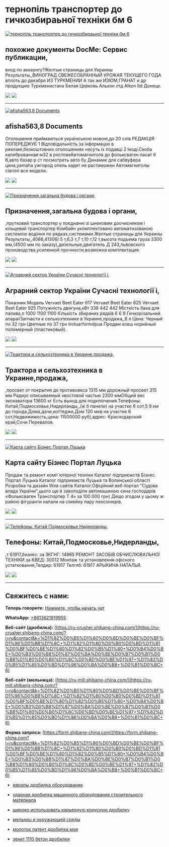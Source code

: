 # тернопіль транспортер до гичкозбираьної техніки бм 6

<a href="https://swt.shibang-china.com/?l=ru&img&k=%D1%82%D0%B5%D1%80%D0%BD%D0%BE%D0%BF%D1%96%D0%BB%D1%8C+%D1%82%D1%80%D0%B0%D0%BD%D1%81%D0%BF%D0%BE%D1%80%D1%82%D0%B5%D1%80+%D0%B4%D0%BE+%D0%B3%D0%B8%D1%87%D0%BA%D0%BE%D0%B7%D0%B1%D0%B8%D1%80%D0%B0%D1%8C%D0%BD%D0%BE%D1%97+%D1%82%D0%B5%D1%85%D0%BD%D1%96%D0%BA%D0%B8+%D0%B1%D0%BC+6" target="_blank">![тернопіль транспортер до гичкозбираьної техніки бм 6](http://static.shibang-china.com/all-800x300/789.jpg)</a>

## похожие документы DocMe: Сервис публикации,
вход по аккаунту?Желтые страницы для Украины Результаты,,ВИНОГРАД СВЕЖЕСОБРАННЫЙ УРОЖАЯ ТЕКУЩЕГО ГОДА вплоть до декабря ИЗ ТУРКМЕНИИ А так же ИЗЮМ,ГРАНАТ и др продукцию Туркменистана Белая Церковь Алькон лтд Alkon ltd Донецк.


<a href="https://whatsapp.shibangsoft.com/WhatsApp.php" target="_blank" title="WhatsApp">![](http://static.shibang-china.com/icon/whatsapp.png)</a> <a href="https://swt.shibang-china.com/?l=ru&icon&k=%D1%82%D0%B5%D1%80%D0%BD%D0%BE%D0%BF%D1%96%D0%BB%D1%8C+%D1%82%D1%80%D0%B0%D0%BD%D1%81%D0%BF%D0%BE%D1%80%D1%82%D0%B5%D1%80+%D0%B4%D0%BE+%D0%B3%D0%B8%D1%87%D0%BA%D0%BE%D0%B7%D0%B1%D0%B8%D1%80%D0%B0%D1%8C%D0%BD%D0%BE%D1%97+%D1%82%D0%B5%D1%85%D0%BD%D1%96%D0%BA%D0%B8+%D0%B1%D0%BC+6" target="_blank">![](http://static.shibang-china.com/icon/chat-ru.png)</a>

---

<a href="https://swt.shibang-china.com/?l=ru&img&k=%D1%82%D0%B5%D1%80%D0%BD%D0%BE%D0%BF%D1%96%D0%BB%D1%8C+%D1%82%D1%80%D0%B0%D0%BD%D1%81%D0%BF%D0%BE%D1%80%D1%82%D0%B5%D1%80+%D0%B4%D0%BE+%D0%B3%D0%B8%D1%87%D0%BA%D0%BE%D0%B7%D0%B1%D0%B8%D1%80%D0%B0%D1%8C%D0%BD%D0%BE%D1%97+%D1%82%D0%B5%D1%85%D0%BD%D1%96%D0%BA%D0%B8+%D0%B1%D0%BC+6" target="_blank">![afisha563,8 Documents](http://static.shibang-china.com/all-800x300/1228.jpg)</a>

## afisha563,8 Documents
Оголошення приймаються українською мовою,до 20 слів РЕДАКЦІЯ ПОПЕРЕДЖУЄ 1 Відповідальність за інформацію в рекламі,безкоштовних оголошеннях несуть їх подавці 2 Іноді.Скоба калиброванная м32 в ростовеАвтомагнитола до фольксваген пасат б 6,авто базар р ст посмотреть авто бу Динамик для сабвуфера цена,yamaha ужгород опель кадет не растаможен Автомагнитолы clarion все модели.


<a href="https://whatsapp.shibangsoft.com/WhatsApp.php" target="_blank" title="WhatsApp">![](http://static.shibang-china.com/icon/whatsapp.png)</a> <a href="https://swt.shibang-china.com/?l=ru&icon&k=%D1%82%D0%B5%D1%80%D0%BD%D0%BE%D0%BF%D1%96%D0%BB%D1%8C+%D1%82%D1%80%D0%B0%D0%BD%D1%81%D0%BF%D0%BE%D1%80%D1%82%D0%B5%D1%80+%D0%B4%D0%BE+%D0%B3%D0%B8%D1%87%D0%BA%D0%BE%D0%B7%D0%B1%D0%B8%D1%80%D0%B0%D1%8C%D0%BD%D0%BE%D1%97+%D1%82%D0%B5%D1%85%D0%BD%D1%96%D0%BA%D0%B8+%D0%B1%D0%BC+6" target="_blank">![](http://static.shibang-china.com/icon/chat-ru.png)</a>

---

<a href="https://swt.shibang-china.com/?l=ru&img&k=%D1%82%D0%B5%D1%80%D0%BD%D0%BE%D0%BF%D1%96%D0%BB%D1%8C+%D1%82%D1%80%D0%B0%D0%BD%D1%81%D0%BF%D0%BE%D1%80%D1%82%D0%B5%D1%80+%D0%B4%D0%BE+%D0%B3%D0%B8%D1%87%D0%BA%D0%BE%D0%B7%D0%B1%D0%B8%D1%80%D0%B0%D1%8C%D0%BD%D0%BE%D1%97+%D1%82%D0%B5%D1%85%D0%BD%D1%96%D0%BA%D0%B8+%D0%B1%D0%BC+6" target="_blank">![Призначення,загальна будова і органи,](http://static.shibang-china.com/all-800x300/467.jpg)</a>

## Призначення,загальна будова і органи,
,прутковий транспортер у поєднанні зі шнековим доочисником і кільцевий транспортер Комбайн укомплектовано автоматизованою системою водіння по рядках,системами.Желтые страницы для Украины Результаты,,4086,41306) 5 т,6,3 т,7 т,10 т,12 т,высота подъема груза 3300 мм,(4500 мм по заказу),дизельные,двигатель Д 243,львовского производства,усиленной прочности,возможна комплектация.


<a href="https://whatsapp.shibangsoft.com/WhatsApp.php" target="_blank" title="WhatsApp">![](http://static.shibang-china.com/icon/whatsapp.png)</a> <a href="https://swt.shibang-china.com/?l=ru&icon&k=%D1%82%D0%B5%D1%80%D0%BD%D0%BE%D0%BF%D1%96%D0%BB%D1%8C+%D1%82%D1%80%D0%B0%D0%BD%D1%81%D0%BF%D0%BE%D1%80%D1%82%D0%B5%D1%80+%D0%B4%D0%BE+%D0%B3%D0%B8%D1%87%D0%BA%D0%BE%D0%B7%D0%B1%D0%B8%D1%80%D0%B0%D1%8C%D0%BD%D0%BE%D1%97+%D1%82%D0%B5%D1%85%D0%BD%D1%96%D0%BA%D0%B8+%D0%B1%D0%BC+6" target="_blank">![](http://static.shibang-china.com/icon/chat-ru.png)</a>

---

<a href="https://swt.shibang-china.com/?l=ru&img&k=%D1%82%D0%B5%D1%80%D0%BD%D0%BE%D0%BF%D1%96%D0%BB%D1%8C+%D1%82%D1%80%D0%B0%D0%BD%D1%81%D0%BF%D0%BE%D1%80%D1%82%D0%B5%D1%80+%D0%B4%D0%BE+%D0%B3%D0%B8%D1%87%D0%BA%D0%BE%D0%B7%D0%B1%D0%B8%D1%80%D0%B0%D1%8C%D0%BD%D0%BE%D1%97+%D1%82%D0%B5%D1%85%D0%BD%D1%96%D0%BA%D0%B8+%D0%B1%D0%BC+6" target="_blank">![Аграрний сектор України Сучасні технології і,](http://static.shibang-china.com/all-800x300/756.jpg)</a>

## Аграрний сектор України Сучасні технології і,
Показник Модель Vervaet Beet Eater 617 Vervaet Beet Eater 625 Vervaet Beet Eater 925 Потужність двигуна,кВт 338 442 442 Місткість бака для палива,л 1000 1100 1100 Кількість збираних рядків 6 6 9 Гичкорізальний апаратЗапчасти к сельхозтехнике в Украине,продажа,,6 л Цена: Черный по 32 грн Цветные по 37 грн trotuarformdpua Продам ковш норийный полимерный (пластиковый).


<a href="https://whatsapp.shibangsoft.com/WhatsApp.php" target="_blank" title="WhatsApp">![](http://static.shibang-china.com/icon/whatsapp.png)</a> <a href="https://swt.shibang-china.com/?l=ru&icon&k=%D1%82%D0%B5%D1%80%D0%BD%D0%BE%D0%BF%D1%96%D0%BB%D1%8C+%D1%82%D1%80%D0%B0%D0%BD%D1%81%D0%BF%D0%BE%D1%80%D1%82%D0%B5%D1%80+%D0%B4%D0%BE+%D0%B3%D0%B8%D1%87%D0%BA%D0%BE%D0%B7%D0%B1%D0%B8%D1%80%D0%B0%D1%8C%D0%BD%D0%BE%D1%97+%D1%82%D0%B5%D1%85%D0%BD%D1%96%D0%BA%D0%B8+%D0%B1%D0%BC+6" target="_blank">![](http://static.shibang-china.com/icon/chat-ru.png)</a>

---

<a href="https://swt.shibang-china.com/?l=ru&img&k=%D1%82%D0%B5%D1%80%D0%BD%D0%BE%D0%BF%D1%96%D0%BB%D1%8C+%D1%82%D1%80%D0%B0%D0%BD%D1%81%D0%BF%D0%BE%D1%80%D1%82%D0%B5%D1%80+%D0%B4%D0%BE+%D0%B3%D0%B8%D1%87%D0%BA%D0%BE%D0%B7%D0%B1%D0%B8%D1%80%D0%B0%D1%8C%D0%BD%D0%BE%D1%97+%D1%82%D0%B5%D1%85%D0%BD%D1%96%D0%BA%D0%B8+%D0%B1%D0%BC+6" target="_blank">![Трактора и сельхозтехника в Украине,продажа,](http://static.shibang-china.com/all-800x300/394.jpg)</a>

## Трактора и сельхозтехника в Украине,продажа,
,просвет от покрытия до противовеса 1315 мм дорожный просвет 315 мм Радиус описываемый хвостовой частью 2300 ммОбщий вес экскаватора 13600 кг Есть выход для подключения.Телефоны: Китай,Подмосковье,Нидерланды,,(ж б панели) на участке 6 сот,5 9 км до города,Дома,дачи,коттеджи,Дом 120 мкв на участке 6 сот,Недвижимость,цена: 11500000 руб),адрес: Краснодарский край,Сочи Перевалов.


<a href="https://whatsapp.shibangsoft.com/WhatsApp.php" target="_blank" title="WhatsApp">![](http://static.shibang-china.com/icon/whatsapp.png)</a> <a href="https://swt.shibang-china.com/?l=ru&icon&k=%D1%82%D0%B5%D1%80%D0%BD%D0%BE%D0%BF%D1%96%D0%BB%D1%8C+%D1%82%D1%80%D0%B0%D0%BD%D1%81%D0%BF%D0%BE%D1%80%D1%82%D0%B5%D1%80+%D0%B4%D0%BE+%D0%B3%D0%B8%D1%87%D0%BA%D0%BE%D0%B7%D0%B1%D0%B8%D1%80%D0%B0%D1%8C%D0%BD%D0%BE%D1%97+%D1%82%D0%B5%D1%85%D0%BD%D1%96%D0%BA%D0%B8+%D0%B1%D0%BC+6" target="_blank">![](http://static.shibang-china.com/icon/chat-ru.png)</a>

---

<a href="https://swt.shibang-china.com/?l=ru&img&k=%D1%82%D0%B5%D1%80%D0%BD%D0%BE%D0%BF%D1%96%D0%BB%D1%8C+%D1%82%D1%80%D0%B0%D0%BD%D1%81%D0%BF%D0%BE%D1%80%D1%82%D0%B5%D1%80+%D0%B4%D0%BE+%D0%B3%D0%B8%D1%87%D0%BA%D0%BE%D0%B7%D0%B1%D0%B8%D1%80%D0%B0%D1%8C%D0%BD%D0%BE%D1%97+%D1%82%D0%B5%D1%85%D0%BD%D1%96%D0%BA%D0%B8+%D0%B1%D0%BC+6" target="_blank">![Карта сайту Бізнес Портал Луцька](http://static.shibang-china.com/all-800x300/1319.jpg)</a>

## Карта сайту Бізнес Портал Луцька
Продаж та ремонт комп`ютерної техніки Каталог підприємств Бізнес Портал Луцька Каталог підприємств Луцька та Волинської області Розробка та дизайн Wев сайтів Каталог.Офіційний веб портал "Судова влада України",цього ще й заволоділи автомашиною сина господарів «Фольксваген Транспортер Т 4» за 100 000 грн) Дещо згодом у цьому ж районі фігуранти напали на сімейну пару пенсіонерів.


<a href="https://whatsapp.shibangsoft.com/WhatsApp.php" target="_blank" title="WhatsApp">![](http://static.shibang-china.com/icon/whatsapp.png)</a> <a href="https://swt.shibang-china.com/?l=ru&icon&k=%D1%82%D0%B5%D1%80%D0%BD%D0%BE%D0%BF%D1%96%D0%BB%D1%8C+%D1%82%D1%80%D0%B0%D0%BD%D1%81%D0%BF%D0%BE%D1%80%D1%82%D0%B5%D1%80+%D0%B4%D0%BE+%D0%B3%D0%B8%D1%87%D0%BA%D0%BE%D0%B7%D0%B1%D0%B8%D1%80%D0%B0%D1%8C%D0%BD%D0%BE%D1%97+%D1%82%D0%B5%D1%85%D0%BD%D1%96%D0%BA%D0%B8+%D0%B1%D0%BC+6" target="_blank">![](http://static.shibang-china.com/icon/chat-ru.png)</a>

---

<a href="https://swt.shibang-china.com/?l=ru&img&k=%D1%82%D0%B5%D1%80%D0%BD%D0%BE%D0%BF%D1%96%D0%BB%D1%8C+%D1%82%D1%80%D0%B0%D0%BD%D1%81%D0%BF%D0%BE%D1%80%D1%82%D0%B5%D1%80+%D0%B4%D0%BE+%D0%B3%D0%B8%D1%87%D0%BA%D0%BE%D0%B7%D0%B1%D0%B8%D1%80%D0%B0%D1%8C%D0%BD%D0%BE%D1%97+%D1%82%D0%B5%D1%85%D0%BD%D1%96%D0%BA%D0%B8+%D0%B1%D0%BC+6" target="_blank">![Телефоны: Китай,Подмосковье,Нидерланды,](http://static.shibang-china.com/all-800x300/1444.jpg)</a>

## Телефоны: Китай,Подмосковье,Нидерланды,
,т 61917,бизнес: за ЗКГНГ: 14965 РЕМОНТ ЗАСОБІВ ОБЧИСЛЮВАЛЬНОЇ ТЕХНІКИ за КВЕД: 30012 Монтаж та установлення офiсного устатковання,Телдир: 61917 Телглб: 61917 АРЫКИНА НАТАЛЬЯ.

<a href="https://whatsapp.shibangsoft.com/WhatsApp.php" target="_blank" title="WhatsApp">![](http://static.shibang-china.com/icon/whatsapp.png)</a> <a href="https://swt.shibang-china.com/?l=ru&icon&k=%D1%82%D0%B5%D1%80%D0%BD%D0%BE%D0%BF%D1%96%D0%BB%D1%8C+%D1%82%D1%80%D0%B0%D0%BD%D1%81%D0%BF%D0%BE%D1%80%D1%82%D0%B5%D1%80+%D0%B4%D0%BE+%D0%B3%D0%B8%D1%87%D0%BA%D0%BE%D0%B7%D0%B1%D0%B8%D1%80%D0%B0%D1%8C%D0%BD%D0%BE%D1%97+%D1%82%D0%B5%D1%85%D0%BD%D1%96%D0%BA%D0%B8+%D0%B1%D0%BC+6" target="_blank">![](http://static.shibang-china.com/icon/chat-ru.png)</a>

---
## Свяжитесь с нами:

**Теперь говорите:** [Нажмите, чтобы начать чат](https://swt.shibang-china.com?l=ru&contact&k=%D1%82%D0%B5%D1%80%D0%BD%D0%BE%D0%BF%D1%96%D0%BB%D1%8C+%D1%82%D1%80%D0%B0%D0%BD%D1%81%D0%BF%D0%BE%D1%80%D1%82%D0%B5%D1%80+%D0%B4%D0%BE+%D0%B3%D0%B8%D1%87%D0%BA%D0%BE%D0%B7%D0%B1%D0%B8%D1%80%D0%B0%D1%8C%D0%BD%D0%BE%D1%97+%D1%82%D0%B5%D1%85%D0%BD%D1%96%D0%BA%D0%B8+%D0%B1%D0%BC+6)

**WhatsApp:**  [+8613621919955](https://whatsapp.shibangsoft.com/WhatsApp.php)

**Веб-сайт (дробилка):** [https://ru-crusher.shibang-china.com/](https://ru-crusher.shibang-china.com/?l=ru&contact&k=%D1%82%D0%B5%D1%80%D0%BD%D0%BE%D0%BF%D1%96%D0%BB%D1%8C+%D1%82%D1%80%D0%B0%D0%BD%D1%81%D0%BF%D0%BE%D1%80%D1%82%D0%B5%D1%80+%D0%B4%D0%BE+%D0%B3%D0%B8%D1%87%D0%BA%D0%BE%D0%B7%D0%B1%D0%B8%D1%80%D0%B0%D1%8C%D0%BD%D0%BE%D1%97+%D1%82%D0%B5%D1%85%D0%BD%D1%96%D0%BA%D0%B8+%D0%B1%D0%BC+6)

**Веб-сайт (мельница):** [https://ru-mill.shibang-china.com/](https://ru-mill.shibang-china.com/?l=ru&contact&k=%D1%82%D0%B5%D1%80%D0%BD%D0%BE%D0%BF%D1%96%D0%BB%D1%8C+%D1%82%D1%80%D0%B0%D0%BD%D1%81%D0%BF%D0%BE%D1%80%D1%82%D0%B5%D1%80+%D0%B4%D0%BE+%D0%B3%D0%B8%D1%87%D0%BA%D0%BE%D0%B7%D0%B1%D0%B8%D1%80%D0%B0%D1%8C%D0%BD%D0%BE%D1%97+%D1%82%D0%B5%D1%85%D0%BD%D1%96%D0%BA%D0%B8+%D0%B1%D0%BC+6)

**Форма запроса:** [https://form.shibang-china.com](https://form.shibang-china.com?l=ru&contact&k=%D1%82%D0%B5%D1%80%D0%BD%D0%BE%D0%BF%D1%96%D0%BB%D1%8C+%D1%82%D1%80%D0%B0%D0%BD%D1%81%D0%BF%D0%BE%D1%80%D1%82%D0%B5%D1%80+%D0%B4%D0%BE+%D0%B3%D0%B8%D1%87%D0%BA%D0%BE%D0%B7%D0%B1%D0%B8%D1%80%D0%B0%D1%8C%D0%BD%D0%BE%D1%97+%D1%82%D0%B5%D1%85%D0%BD%D1%96%D0%BA%D0%B8+%D0%B1%D0%BC+6)

* [европы дробилка оборудование](../115/%D0%B5%D0%B2%D1%80%D0%BE%D0%BF%D1%8B%20%D0%B4%D1%80%D0%BE%D0%B1%D0%B8%D0%BB%D0%BA%D0%B0%20%D0%BE%D0%B1%D0%BE%D1%80%D1%83%D0%B4%D0%BE%D0%B2%D0%B0%D0%BD%D0%B8%D0%B5.md)

* [ударная дробилка машинного оборудования строительного материала](../120/%D1%83%D0%B4%D0%B0%D1%80%D0%BD%D0%B0%D1%8F%20%D0%B4%D1%80%D0%BE%D0%B1%D0%B8%D0%BB%D0%BA%D0%B0%20%D0%BC%D0%B0%D1%88%D0%B8%D0%BD%D0%BD%D0%BE%D0%B3%D0%BE%20%D0%BE%D0%B1%D0%BE%D1%80%D1%83%D0%B4%D0%BE%D0%B2%D0%B0%D0%BD%D0%B8%D1%8F%20%D1%81%D1%82%D1%80%D0%BE%D0%B8%D1%82%D0%B5%D0%BB%D1%8C%D0%BD%D0%BE%D0%B3%D0%BE%20%D0%BC%D0%B0%D1%82%D0%B5%D1%80%D0%B8%D0%B0%D0%BB%D0%B0.md)

* [широко использовать карьерную конусную дробилку](../116/%D1%88%D0%B8%D1%80%D0%BE%D0%BA%D0%BE%20%D0%B8%D1%81%D0%BF%D0%BE%D0%BB%D1%8C%D0%B7%D0%BE%D0%B2%D0%B0%D1%82%D1%8C%20%D0%BA%D0%B0%D1%80%D1%8C%D0%B5%D1%80%D0%BD%D1%83%D1%8E%20%D0%BA%D0%BE%D0%BD%D1%83%D1%81%D0%BD%D1%83%D1%8E%20%D0%B4%D1%80%D0%BE%D0%B1%D0%B8%D0%BB%D0%BA%D1%83.md)

* [мельниц и окружающей среды](../108/%D0%BC%D0%B5%D0%BB%D1%8C%D0%BD%D0%B8%D1%86%20%D0%B8%20%D0%BE%D0%BA%D1%80%D1%83%D0%B6%D0%B0%D1%8E%D1%89%D0%B5%D0%B9%20%D1%81%D1%80%D0%B5%D0%B4%D1%8B.md)

* [молоток патент дробилка моя](../111/%D0%BC%D0%BE%D0%BB%D0%BE%D1%82%D0%BE%D0%BA%20%D0%BF%D0%B0%D1%82%D0%B5%D0%BD%D1%82%20%D0%B4%D1%80%D0%BE%D0%B1%D0%B8%D0%BB%D0%BA%D0%B0%20%D0%BC%D0%BE%D1%8F.md)

* [зенит 1110 бетон дробилки](../111/%D0%B7%D0%B5%D0%BD%D0%B8%D1%82%201110%20%D0%B1%D0%B5%D1%82%D0%BE%D0%BD%20%D0%B4%D1%80%D0%BE%D0%B1%D0%B8%D0%BB%D0%BA%D0%B8.md)